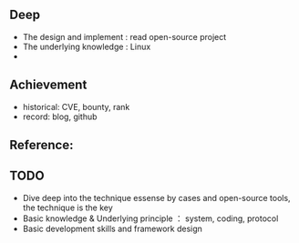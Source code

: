 ## Deep
- The design and implement :  read open-source project
- The underlying knowledge : Linux
- 

## Achievement
- historical: CVE, bounty, rank
- record: blog, github

## Reference:

## TODO

- Dive deep into the technique essense by cases and open-source tools, the technique is the key
- Basic knowledge & Underlying principle ： system, coding, protocol
- Basic development skills and framework design


